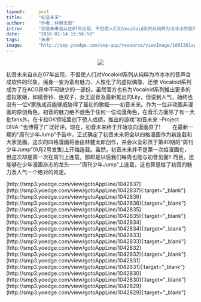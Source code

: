 ```yaml
---
layout:     post
title:      "初音未来"
author:     "作者：林健太郎"
intro:      "初音未来自从在07年出现，不但使人们对Vocaloid系列从纯粹为冷冰冰的音声合成软件的印象，摇身一变为富有魅力、人性化了的虚拟偶像，还使 Vocaloid系列成为了在ACG界中不可缺少的一部份。虽然官方也有为Vocaloid系列推出更多的虚拟歌姫，如镜音铃、连双子，女王巡音及最新推出的Lily，但说到人气，始终也没有一位V家族成员能够威胁得了最初的歌姫——初音未来。作为一位非动画非漫画的原创角色，初音的魅力绝不逊色于任何一位动漫角色，在音乐方面除了有一大批fans外，在卡拉OK领域里创下骄人成绩，推出的游戏“初音未来 -Project DIVA-”也博得了广泛好评。现在，初音未来终于开始攻向漫画界了! 　　在最新一期的“周刊少年Jump”予告中，正式确定了初音未来将会以四格漫画作为新连载和大家见面。这次的四格漫画将会由林健太郎创作，并会以全彩页于第40期的“周刊少年Jump”(9月2号发售)上开始连载。虽然，初音未来并不是第一次给漫画化，但这次却是第一次在周刊上连载，那即是以后我们每周也能与初音见面!! 而且，还能够在少年漫画杂志的龙头——“周刊少年Jump”上连载，这也算是给了初音的魅力及人气一个绝对的肯定。"
date:       "2018-02-14 16:56:58"
tags:       "未来"
image:      "http://smp.yoedge.com/smp-app/resource/viewImage/1001361appline.png"
---
```

<div style="text-align: center">
<p><img src="http://smp.yoedge.com/smp-app/resource/viewImage/1001361appline.png"/></p>
</div>
<p class="post-meta">
<span>初音未来自从在07年出现，不但使人们对Vocaloid系列从纯粹为冷冰冰的音声合成软件的印象，摇身一变为富有魅力、人性化了的虚拟偶像，还使 Vocaloid系列成为了在ACG界中不可缺少的一部份。虽然官方也有为Vocaloid系列推出更多的虚拟歌姫，如镜音铃、连双子，女王巡音及最新推出的Lily，但说到人气，始终也没有一位V家族成员能够威胁得了最初的歌姫——初音未来。作为一位非动画非漫画的原创角色，初音的魅力绝不逊色于任何一位动漫角色，在音乐方面除了有一大批fans外，在卡拉OK领域里创下骄人成绩，推出的游戏“初音未来 -Project DIVA-”也博得了广泛好评。现在，初音未来终于开始攻向漫画界了! 　　在最新一期的“周刊少年Jump”予告中，正式确定了初音未来将会以四格漫画作为新连载和大家见面。这次的四格漫画将会由林健太郎创作，并会以全彩页于第40期的“周刊少年Jump”(9月2号发售)上开始连载。虽然，初音未来并不是第一次给漫画化，但这次却是第一次在周刊上连载，那即是以后我们每周也能与初音见面!! 而且，还能够在少年漫画杂志的龙头——“周刊少年Jump”上连载，这也算是给了初音的魅力及人气一个绝对的肯定。</span>
</p>
[http://smp3.yoedge.com/view/gotoAppLine/1042837](http://smp3.yoedge.com/view/gotoAppLine/1042837){:target="_blank"}
[http://smp3.yoedge.com/view/gotoAppLine/1042836](http://smp3.yoedge.com/view/gotoAppLine/1042836){:target="_blank"}
[http://smp3.yoedge.com/view/gotoAppLine/1042835](http://smp3.yoedge.com/view/gotoAppLine/1042835){:target="_blank"}
[http://smp3.yoedge.com/view/gotoAppLine/1042834](http://smp3.yoedge.com/view/gotoAppLine/1042834){:target="_blank"}
[http://smp3.yoedge.com/view/gotoAppLine/1042833](http://smp3.yoedge.com/view/gotoAppLine/1042833){:target="_blank"}
[http://smp3.yoedge.com/view/gotoAppLine/1042832](http://smp3.yoedge.com/view/gotoAppLine/1042832){:target="_blank"}
[http://smp3.yoedge.com/view/gotoAppLine/1042831](http://smp3.yoedge.com/view/gotoAppLine/1042831){:target="_blank"}
[http://smp3.yoedge.com/view/gotoAppLine/1042830](http://smp3.yoedge.com/view/gotoAppLine/1042830){:target="_blank"}
[http://smp3.yoedge.com/view/gotoAppLine/1042829](http://smp3.yoedge.com/view/gotoAppLine/1042829){:target="_blank"}


